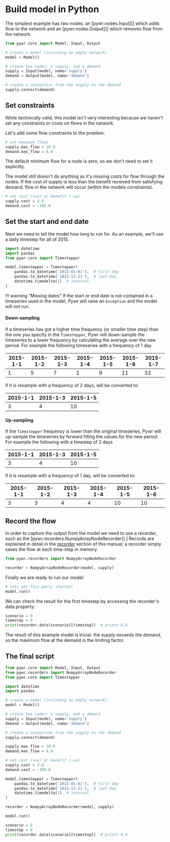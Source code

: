 # Build model in Python


The simplest example has two nodes: an [pywr.nodes.Input][] which adds flow 
to the network and an [pywr.nodes.Output][] which removes flow from the network.

```python
from pywr.core import Model, Input, Output

# create a model (including an empty network)
model = Model()

# create two nodes: a supply, and a demand
supply = Input(model, name='supply')
demand = Output(model, name='demand')

# create a connection from the supply to the demand
supply.connect(demand)
```

## Set constraints
While technically valid, this model isn't very interesting because we haven't set any constraints or
costs on flows in the network.

Let's add some flow constraints to the problem:

```python
# set maximum flows
supply.max_flow = 10.0
demand.max_flow = 6.0
```

The default minimum flow for a node is zero, so we don't need to set it explicitly.

The model still doesn't do anything as it's missing costs for flow through the nodes. If the cost
of supply is less than the benefit received from satisfying demand, flow in the network 
will occur (within the models constraints).

```python
# set cost (+ve) or benefit (-ve)
supply.cost = 3.0
demand.cost = -100.0
```
## Set the start and end date
Next we need to tell the model how long to run for. As an example, we'll use a daily timestep for all of 2015.

```python
import datetime
import pandas
from pywr.core import Timestepper

model.timestepper = Timestepper(
    pandas.to_datetime('2015-01-01'),  # first day
    pandas.to_datetime('2015-12-31'),  # last day
    datetime.timedelta(1)  # interval
)
```


!!! warning "Missing dates"
    If the start or end date is not contained in a timeseries used in the model, Pywr
    will raise an `Exception` and the model will not run.

#### Down-sampling
If a timeseries has got a higher time frequency (or smaller time step) than the one
you specify in the `Timestepper`, Pywr will down-sample the timeseries to a lower
frequency by calculating the average over the new period. For example the following 
timeseries with a frequency of 1 day

| 2015-1-1 | 2015-1-2 | 2015-1-3 | 2015-1-4 | 2015-1-5 | 2015-1-6 | 2015-1-7 |
|----------|----------|----------|----------|----------|----------|----------|
| 1        | 5        | 7        | 1        | 9        | 11       | 32       |

if it is resample with a frequency of 2 days, will be converted to:

| 2015-1-1 | 2015-1-3 | 2015-1-5 |
|----------|----------|----------|
| 3        | 4        | 10       |

#### Up-sampling
If the `Timestepper` frequency is lower than the original timeseries, Pywr will up-sample the 
timeseries by forward filling the values for the new period. For example the following with a
timestep of 2 days

| 2015-1-1 | 2015-1-3 | 2015-1-5 |
|----------|----------|----------|
| 3        | 4        | 10       |

if it is resample with a frequency of 1 day, will be converted to:

| 2015-1-1 | 2015-1-2 | 2015-1-3 | 2015-1-4 | 2015-1-5 | 2015-1-6 | 
|----------|----------|----------|----------|----------|----------|
| 3        | 3        | 4        | 4        | 10       | 10       |


## Record the flow
In order to capture the output from the model we need to use a recorder, such as the 
[pywr.recorders.NumpyArrayNodeRecorder[].] Records are explained in detail in the 
[recorder](./) section of this manual; a recorder simply saves the flow at each time-step
in memory.

```python
from pywr.recorders import NumpyArrayNodeRecorder

recorder = NumpyArrayNodeRecorder(model, supply)
```

Finally we are ready to run our model:

```python
# lets get this party started!
model.run()
```

We can check the result for the first timestep by accessing the recorder's data property:

```python
scenario = 0
timestep = 0
print(recorder.data[scenario][timestep])  # prints 6.0
```

The result of this example model is trivial: the supply exceeds the demand, so the maximum 
flow at the demand is the limiting factor.

## The final script
```python
from pywr.core import Model, Input, Output
from pywr.recorders import NumpyArrayNodeRecorder
from pywr.core import Timestepper

import datetime
import pandas

# create a model (including an empty network)
model = Model()

# create two nodes: a supply, and a demand
supply = Input(model, name='supply')
demand = Output(model, name='demand')

# create a connection from the supply to the demand
supply.connect(demand)

supply.max_flow = 10.0
demand.max_flow = 6.0

# set cost (+ve) or benefit (-ve)
supply.cost = 3.0
demand.cost = -100.0

model.timestepper = Timestepper(
    pandas.to_datetime('2015-01-01'),  # first day
    pandas.to_datetime('2015-12-31'),  # last day
    datetime.timedelta(1)  # interval
)

recorder = NumpyArrayNodeRecorder(model, supply)

model.run()

scenario = 0
timestep = 0
print(recorder.data[scenario][timestep])  # prints 6.0
```